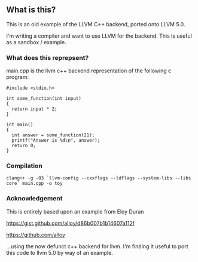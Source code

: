 
## What is this?

This is an old example of the LLVM C++ backend, ported onto LLVM 5.0.

I'm writing a compiler and want to use LLVM for the backend.  This is useful as a sandbox / example.

### What does this reprepsent?

main.cpp is the llvm c++ backend representation of the following c program:

```
#include <stdio.h>

int some_function(int input)
{
  return input * 2;
}

int main()
{
  int answer = some_function(21);
  printf("Answer is %d\n", answer);
  return 0;
}

```


### Compilation

```
clang++ -g -O3 `llvm-config --cxxflags --ldflags --system-libs --libs core` main.cpp -o toy 

```

### Acknowledgement

This is entirely based upon an example from Eloy Duran

https://gist.github.com/alloy/d86b007b1b14607a112f

https://github.com/alloy

...using the now defunct c++ backend for llvm.  I'm finding it useful to port this code to llvm 5.0
by way of an example.